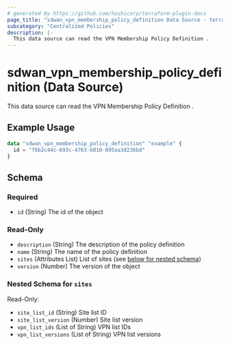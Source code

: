 ```yaml
---
# generated by https://github.com/hashicorp/terraform-plugin-docs
page_title: "sdwan_vpn_membership_policy_definition Data Source - terraform-provider-sdwan"
subcategory: "Centralized Policies"
description: |-
  This data source can read the VPN Membership Policy Definition .
---
```


# sdwan_vpn_membership_policy_definition (Data Source)

This data source can read the VPN Membership Policy Definition .

## Example Usage

```terraform
data "sdwan_vpn_membership_policy_definition" "example" {
  id = "f6b2c44c-693c-4763-b010-895aa3d236bd"
}
```

<!-- schema generated by tfplugindocs -->
## Schema

### Required

- `id` (String) The id of the object

### Read-Only

- `description` (String) The description of the policy definition
- `name` (String) The name of the policy definition
- `sites` (Attributes List) List of sites (see [below for nested schema](#nestedatt--sites))
- `version` (Number) The version of the object

<a id="nestedatt--sites"></a>
### Nested Schema for `sites`

Read-Only:

- `site_list_id` (String) Site list ID
- `site_list_version` (Number) Site list version
- `vpn_list_ids` (List of String) VPN list IDs
- `vpn_list_versions` (List of String) VPN list versions
